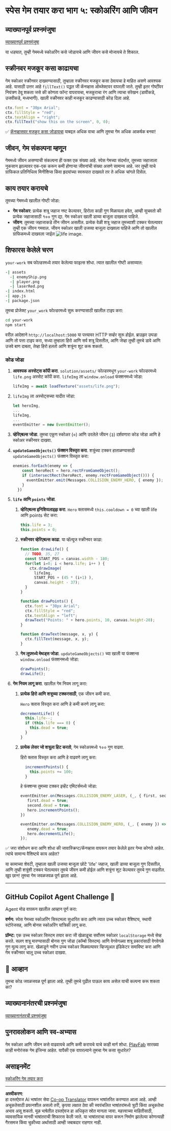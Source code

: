 <!--
CO_OP_TRANSLATOR_METADATA:
{
  "original_hash": "1699f24c0210b74fcb592f4414bfa706",
  "translation_date": "2025-10-20T21:28:39+00:00",
  "source_file": "6-space-game/5-keeping-score/README.md",
  "language_code": "mr"
}
-->
# स्पेस गेम तयार करा भाग ५: स्कोअरिंग आणि जीवन

## व्याख्यानपूर्व प्रश्नमंजुषा

[व्याख्यानपूर्व प्रश्नमंजुषा](https://ff-quizzes.netlify.app/web/quiz/37)

या धड्यात, तुम्ही गेममध्ये स्कोअरिंग कसे जोडायचे आणि जीवन कसे मोजायचे ते शिकाल.

## स्क्रीनवर मजकूर कसा काढायचा

गेम स्कोअर स्क्रीनवर दाखवण्यासाठी, तुम्हाला स्क्रीनवर मजकूर कसा ठेवायचा हे माहित असणे आवश्यक आहे. यासाठी उत्तर आहे `fillText()` पद्धत जी कॅनव्हास ऑब्जेक्टवर वापरली जाते. तुम्ही इतर गोष्टींवर नियंत्रण ठेवू शकता जसे की कोणता फॉन्ट वापरायचा, मजकूराचा रंग आणि त्याचा संरेखन (डावीकडे, उजवीकडे, मध्यभागी). खाली स्क्रीनवर काही मजकूर काढण्यासाठी कोड दिला आहे.

```javascript
ctx.font = "30px Arial";
ctx.fillStyle = "red";
ctx.textAlign = "right";
ctx.fillText("show this on the screen", 0, 0);
```

✅ [कॅनव्हासवर मजकूर कसा जोडायचा](https://developer.mozilla.org/docs/Web/API/Canvas_API/Tutorial/Drawing_text) याबद्दल अधिक वाचा आणि तुमचा गेम अधिक आकर्षक बनवा!

## जीवन, गेम संकल्पना म्हणून

गेममध्ये जीवन असण्याची संकल्पना ही फक्त एक संख्या आहे. स्पेस गेमच्या संदर्भात, तुमच्या जहाजाला नुकसान झाल्यावर एक-एक करून कमी होणाऱ्या जीवनांची संख्या असणे सामान्य आहे. जर तुम्ही याचे ग्राफिकल प्रतिनिधित्व मिनीशिप्स किंवा हृदयांच्या स्वरूपात दाखवले तर ते अधिक चांगले दिसेल.

## काय तयार करायचे

तुमच्या गेममध्ये खालील गोष्टी जोडा:

- **गेम स्कोअर**: प्रत्येक शत्रू जहाज नष्ट केल्यावर, हिरोला काही गुण मिळायला हवेत, आम्ही सुचवतो की प्रत्येक जहाजासाठी १०० गुण द्या. गेम स्कोअर खाली डाव्या बाजूला दाखवला पाहिजे.
- **जीवन**: तुमच्या जहाजाकडे तीन जीवन असतील. प्रत्येक वेळी शत्रू जहाज तुमच्याशी टक्कर घेतल्यावर तुम्ही एक जीवन गमवाल. जीवन स्कोअर खाली उजव्या बाजूला दाखवला पाहिजे आणि तो खालील ग्राफिकमध्ये दाखवला जाईल ![life image](../../../../translated_images/life.6fb9f50d53ee0413cd91aa411f7c296e10a1a6de5c4a4197c718b49bf7d63ebf.mr.png).

## शिफारस केलेले चरण

`your-work` सब फोल्डरमध्ये तयार केलेल्या फाइल्स शोधा. त्यात खालील गोष्टी असाव्यात:

```bash
-| assets
  -| enemyShip.png
  -| player.png
  -| laserRed.png
-| index.html
-| app.js
-| package.json
```

तुमचा प्रोजेक्ट `your_work` फोल्डरमध्ये सुरू करण्यासाठी खालील टाइप करा:

```bash
cd your-work
npm start
```

वरील आदेशाने `http://localhost:5000` या पत्त्यावर HTTP सर्व्हर सुरू होईल. ब्राउझर उघडा आणि तो पत्ता टाइप करा, सध्या तुम्हाला हिरो आणि सर्व शत्रू दिसतील, आणि जेव्हा तुम्ही तुमचे डावे आणि उजवे बाण दाबता, तेव्हा हिरो हलतो आणि शत्रूंना शूट करू शकतो.

### कोड जोडा

1. **आवश्यक अस्सेट्स कॉपी करा**. `solution/assets/` फोल्डरमधून `your-work` फोल्डरमध्ये `life.png` अस्सेट कॉपी करा. `lifeImg` ला `window.onload` फंक्शनमध्ये जोडा:

    ```javascript
    lifeImg = await loadTexture("assets/life.png");
    ```

1. `lifeImg` ला अस्सेट्सच्या यादीत जोडा:

    ```javascript
    let heroImg,
    ...
    lifeImg,
    ...
    eventEmitter = new EventEmitter();
    ```
  
2. **व्हेरिएबल्स जोडा**. तुमचा एकूण स्कोअर (०) आणि उरलेले जीवन (३) दर्शवणारा कोड जोडा आणि हे स्कोअर स्क्रीनवर दाखवा.

3. **`updateGameObjects()` फंक्शन विस्तृत करा**. शत्रूंच्या टक्कर हाताळण्यासाठी `updateGameObjects()` फंक्शन विस्तृत करा:

    ```javascript
    enemies.forEach(enemy => {
        const heroRect = hero.rectFromGameObject();
        if (intersectRect(heroRect, enemy.rectFromGameObject())) {
          eventEmitter.emit(Messages.COLLISION_ENEMY_HERO, { enemy });
        }
      })
    ```

4. **`life` आणि `points` जोडा**. 
   1. **व्हेरिएबल्स इनिशियलाइझ करा**. `Hero` क्लासमध्ये `this.cooldown = 0` च्या खाली life आणि points सेट करा:

        ```javascript
        this.life = 3;
        this.points = 0;
        ```

   1. **स्क्रीनवर व्हेरिएबल्स काढा**. या व्हॅल्यूज स्क्रीनवर काढा:

        ```javascript
        function drawLife() {
          // TODO, 35, 27
          const START_POS = canvas.width - 180;
          for(let i=0; i < hero.life; i++ ) {
            ctx.drawImage(
              lifeImg, 
              START_POS + (45 * (i+1) ), 
              canvas.height - 37);
          }
        }
        
        function drawPoints() {
          ctx.font = "30px Arial";
          ctx.fillStyle = "red";
          ctx.textAlign = "left";
          drawText("Points: " + hero.points, 10, canvas.height-20);
        }
        
        function drawText(message, x, y) {
          ctx.fillText(message, x, y);
        }

        ```

   1. **गेम लूपमध्ये मेथड्स जोडा**. `updateGameObjects()` च्या खाली या फंक्शन्स `window.onload` फंक्शनमध्ये जोडा:

        ```javascript
        drawPoints();
        drawLife();
        ```

1. **गेम नियम लागू करा**. खालील गेम नियम लागू करा:

   1. **प्रत्येक हिरो आणि शत्रूच्या टक्करसाठी**, एक जीवन कमी करा.
   
      `Hero` क्लास विस्तृत करा आणि हे कमी करणे लागू करा:

        ```javascript
        decrementLife() {
          this.life--;
          if (this.life === 0) {
            this.dead = true;
          }
        }
        ```

   2. **प्रत्येक लेसर जो शत्रूला हिट करतो**, गेम स्कोअरमध्ये १०० गुण वाढवा.

      हिरो क्लास विस्तृत करा आणि हे वाढवणे लागू करा:
    
        ```javascript
          incrementPoints() {
            this.points += 100;
          }
        ```

        हे फंक्शन्स तुमच्या टक्कर इव्हेंट एमिटर्समध्ये जोडा:

        ```javascript
        eventEmitter.on(Messages.COLLISION_ENEMY_LASER, (_, { first, second }) => {
           first.dead = true;
           second.dead = true;
           hero.incrementPoints();
        })

        eventEmitter.on(Messages.COLLISION_ENEMY_HERO, (_, { enemy }) => {
           enemy.dead = true;
           hero.decrementLife();
        });
        ```

✅ जरा संशोधन करा आणि शोधा की जावास्क्रिप्ट/कॅनव्हास वापरून तयार केलेले इतर गेम्स कोणते आहेत. त्यांचे सामान्य वैशिष्ट्ये काय आहेत?

या कामाच्या शेवटी, तुम्हाला खाली उजव्या बाजूला छोटे 'life' जहाज, खाली डाव्या बाजूला गुण दिसतील, आणि तुम्ही शत्रूंशी टक्कर घेतल्यावर तुमचे जीवन कमी होईल आणि शत्रूंना शूट केल्यावर तुमचे गुण वाढतील. खूप छान! तुमचा गेम जवळजवळ पूर्ण झाला आहे.

---

## GitHub Copilot Agent Challenge 🚀

Agent मोड वापरून खालील आव्हान पूर्ण करा:

**वर्णन:** स्पेस गेमच्या स्कोअरिंग सिस्टमला सुधारित करा आणि त्यात उच्च स्कोअर वैशिष्ट्य, स्थायी स्टोरेजसह, आणि बोनस स्कोअरिंग यांत्रिकी लागू करा.

**प्रॉम्प्ट:** एक उच्च स्कोअर सिस्टम तयार करा जी खेळाडूचा सर्वोत्तम स्कोअर `localStorage` मध्ये सेव्ह करते. सलग शत्रू मारण्यासाठी बोनस गुण जोडा (कॉम्बो सिस्टम) आणि वेगवेगळ्या शत्रू प्रकारांसाठी वेगवेगळे गुण मूल्य लागू करा. खेळाडूने नवीन उच्च स्कोअर मिळवल्यावर व्हिज्युअल इंडिकेटर समाविष्ट करा आणि गेम स्क्रीनवर चालू उच्च स्कोअर दाखवा.

## 🚀 आव्हान

तुमचा कोड जवळजवळ पूर्ण झाला आहे. तुम्ही तुमचे पुढील पाऊल काय असेल याची कल्पना करू शकता का?

## व्याख्यानानंतरची प्रश्नमंजुषा

[व्याख्यानानंतरची प्रश्नमंजुषा](https://ff-quizzes.netlify.app/web/quiz/38)

## पुनरावलोकन आणि स्व-अभ्यास

गेम स्कोअर आणि जीवन कसे वाढवायचे आणि कमी करायचे याचे काही मार्ग शोधा. [PlayFab](https://playfab.com) सारख्या काही मनोरंजक गेम इंजिन्स आहेत. यापैकी एक वापरल्याने तुमचा गेम कसा सुधारेल?

## असाइनमेंट

[स्कोअरिंग गेम तयार करा](assignment.md)

---

**अस्वीकरण**:  
हा दस्तऐवज AI भाषांतर सेवा [Co-op Translator](https://github.com/Azure/co-op-translator) वापरून भाषांतरित करण्यात आला आहे. आम्ही अचूकतेसाठी प्रयत्नशील असलो तरी, कृपया लक्षात ठेवा की स्वयंचलित भाषांतरांमध्ये त्रुटी किंवा अचूकतेचा अभाव असू शकतो. मूळ भाषेतील दस्तऐवज हा अधिकृत स्रोत मानला जावा. महत्त्वाच्या माहितीसाठी, व्यावसायिक मानवी भाषांतराची शिफारस केली जाते. या भाषांतराचा वापर करून निर्माण झालेल्या कोणत्याही गैरसमज किंवा चुकीच्या अर्थासाठी आम्ही जबाबदार राहणार नाही.